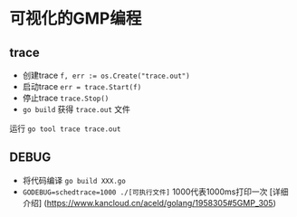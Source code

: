 # 可视化的GMP编程

## trace
- 创建trace `f, err := os.Create("trace.out")`
- 启动trace `err = trace.Start(f)`
- 停止trace `trace.Stop()`
- `go build` 获得 `trace.out` 文件

运行 `go tool trace trace.out`

## DEBUG
- 将代码编译 `go build XXX.go`
- `GODEBUG=schedtrace=1000 ./[可执行文件]` 1000代表1000ms打印一次
[详细介绍] (https://www.kancloud.cn/aceld/golang/1958305#5GMP_305)
